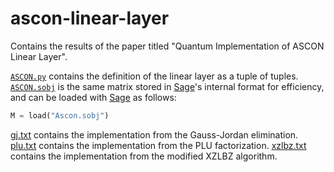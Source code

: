 # ascon-linear-layer
Contains the results of the paper titled "Quantum Implementation of ASCON Linear Layer".

[`ASCON.py`](./ASCON.py) contains the definition of the linear layer as a tuple of tuples.  
[`ASCON.sobj`](./ASCON.sobj) is the same matrix stored in [Sage](https://www.sagemath.org/)'s internal format for efficiency, and can be loaded with [Sage](https://www.sagemath.org/) as follows:
```py
M = load("Ascon.sobj")
```

[gj.txt](./gj.txt) contains the implementation from the Gauss-Jordan elimination.
[plu.txt](./plu.txt) contains the implementation from the PLU factorization.
[xzlbz.txt](./xzlbz.txt) contains the implementation from the modified XZLBZ algorithm.
